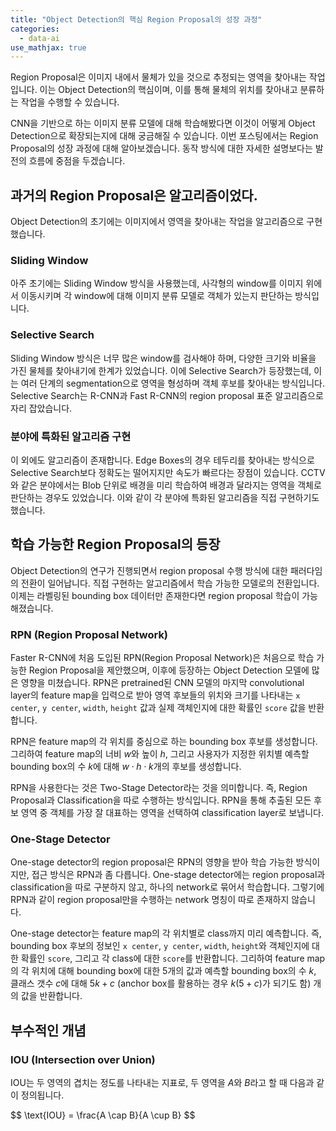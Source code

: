 ```yaml
---
title: "Object Detection의 핵심 Region Proposal의 성장 과정"
categories:
  - data-ai
use_mathjax: true
---
```


<!--excerpt open-->

Region Proposal은 이미지 내에서 물체가 있을 것으로 추정되는 영역을 찾아내는 작업입니다. 이는 Object Detection의 핵심이며, 이를 통해 물체의 위치를 찾아내고 분류하는 작업을 수행할 수 있습니다.

CNN을 기반으로 하는 이미지 분류 모델에 대해 학습해봤다면 이것이 어떻게 Object Detection으로 확장되는지에 대해 궁금해질 수 있습니다. 이번 포스팅에서는 Region Proposal의 성장 과정에 대해 알아보겠습니다. 동작 방식에 대한 자세한 설명보다는 발전의 흐름에 중점을 두겠습니다.

<!--excerpt close-->

## 과거의 Region Proposal은 알고리즘이었다.

Object Detection의 초기에는 이미지에서 영역을 찾아내는 작업을 알고리즘으로 구현했습니다.

### Sliding Window

아주 초기에는 Sliding Window 방식을 사용했는데, 사각형의 window를 이미지 위에서 이동시키며 각 window에 대해 이미지 분류 모델로 객체가 있는지 판단하는 방식입니다.

### Selective Search

Sliding Window 방식은 너무 많은 window를 검사해야 하며, 다양한 크기와 비율을 가진 물체를 찾아내기에 한계가 있었습니다. 이에 Selective Search가 등장했는데, 이는 여러 단계의 segmentation으로 영역을 형성하며 객체 후보를 찾아내는 방식입니다. Selective Search는 R-CNN과 Fast R-CNN의 region proposal 표준 알고리즘으로 자리 잡았습니다.

### 분야에 특화된 알고리즘 구현

이 외에도 알고리즘이 존재합니다. Edge Boxes의 경우 테두리를 찾아내는 방식으로 Selective Search보다 정확도는 떨어지지만 속도가 빠르다는 장점이 있습니다. CCTV와 같은 분야에서는 Blob 단위로 배경을 미리 학습하여 배경과 달라지는 영역을 객체로 판단하는 경우도 있었습니다. 이와 같이 각 분야에 특화된 알고리즘을 직접 구현하기도 했습니다.

## 학습 가능한 Region Proposal의 등장

Object Detection의 연구가 진행되면서 region proposal 수행 방식에 대한 패러다임의 전환이 일어납니다. 직접 구현하는 알고리즘에서 학습 가능한 모델로의 전환입니다. 이제는 라벨링된 bounding box 데이터만 존재한다면 region proposal 학습이 가능해졌습니다. 

### RPN (Region Proposal Network)

Faster R-CNN에 처음 도입된 RPN(Region Proposal Network)은 처음으로 학습 가능한 Region Proposal을 제안했으며, 이후에 등장하는 Object Detection 모델에 많은 영향을 미쳤습니다. RPN은 pretrained된 CNN 모델의 마지막 convolutional layer의 feature map을 입력으로 받아 영역 후보들의 위치와 크기를 나타내는 `x center`, `y center`, `width`, `height` 값과 실제 객체인지에 대한 확률인 `score` 값을 반환합니다.

RPN은 feature map의 각 위치를 중심으로 하는 bounding box 후보를 생성합니다. 그리하여 feature map의 너비 $w$와 높이 $h$, 그리고 사용자가 지정한 위치별 예측할 bounding box의 수 $k$에 대해 $w\cdot h\cdot k$개의 후보를 생성합니다.

RPN을 사용한다는 것은 Two-Stage Detector라는 것을 의미합니다. 즉, Region Proposal과 Classification을 따로 수행하는 방식입니다. RPN을 통해 추출된 모든 후보 영역 중 객체를 가장 잘 대표하는 영역을 선택하여 classification layer로 보냅니다.

### One-Stage Detector

One-stage detector의 region proposal은 RPN의 영향을 받아 학습 가능한 방식이지만, 접근 방식은 RPN과 좀 다릅니다. One-stage detector에는 region proposal과 classification을 따로 구분하지 않고, 하나의 network로 묶어서 학습합니다. 그렇기에 RPN과 같이 region proposal만을 수행하는 network 명칭이 따로 존재하지 않습니다.

One-stage detector는 feature map의 각 위치별로 class까지 미리 예측합니다. 즉, bounding box 후보의 정보인 `x center`, `y center`, `width`, `height`와 객체인지에 대한 확률인 `score`, 그리고 각 class에 대한 `score`를 반환합니다. 그리하여 feature map의 각 위치에 대해 bounding box에 대한 5개의 값과 예측할 bounding box의 수 $k$, 클래스 갯수 $c$에 대해 $5k+c$ (anchor box를 활용하는 경우 $k(5+c)$가 되기도 함) 개의 값을 반환합니다.

## 부수적인 개념

### IOU (Intersection over Union)

$\text{IOU}$는 두 영역의 겹치는 정도를 나타내는 지표로, 두 영역을 $A$와 $B$라고 할 때 다음과 같이 정의됩니다.

\$\$ \text{IOU} = \frac{A \cap B}{A \cup B} \$\$

